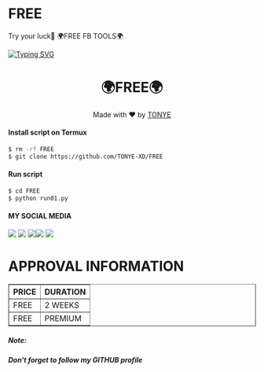 # FREE
Try your luck🤗
🌍FREE FB TOOLS🌍

[![Typing SVG](https://readme-typing-svg.herokuapp.com?color=D90000&lines=WELCOME+TO+MY+FREE+FACEBOOK+TOOLS)](https://git.io/typing-svg)



<h1 align="center">
🌍FREE🌍
</h1>
</div>
<p align="center">
  Made with ❤️ by <a href="https://wa.me/+2349075815126">TONYE</a>
</p>
<p align="center">
 


#### Install script on Termux
```bash
$ rm -rf FREE
$ git clone https://github.com/TONYE-XD/FREE
```
#### Run script
```bash
$ cd FREE
$ python run01.py
```
#### MY SOCIAL MEDIA

[![](https://img.shields.io/badge/Github-black?logo=Github&logoColor=black&labelColor=white)](https://github.com/TONYE-XD) [![](https://img.shields.io/badge/Twitter-blue?logo=Twitter&logoColor=White&labelColor=white)](https://mobile.twitter.com/)
[![](https://img.shields.io/badge/Facebook-blue?logo=Facebook&logoColor=blue&labelColor=white)](https://www.facebook.com/Karma428)[![](https://img.shields.io/badge/Instagram-red?logo=Instagram&logoColor=red&labelColor=white)](https://www.instagram.com/) [![](https://img.shields.io/badge/Whatsapp-CHAT-red?logo=Whatsapp&logoColor=Brightgreen&labelColor=white)](https://wa.me/+2349075815126?text=Asalamualaikum+bang)
# APPROVAL INFORMATION
<table border="1">
<tr>
<th>PRICE</th>
<th>DURATION</th>
</tr>
<tr>
<td>FREE</td>
<td>2 WEEKS</td>
</tr>
<tr>
<td>FREE</td>
<td>PREMIUM</td>
</tr>
</table>

##### Note:
##### Don't forget to follow my GITHUB profile 

